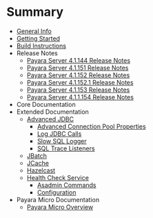 # Summary

* [General Info](general-info/general-info.md)
* [Getting Started](getting-started/getting-started.md)
* [Build Instructions](build-instructions/build-instructions.md)
* Release Notes
    * [Payara Server 4.1.144 Release Notes](release-notes/release-notes-144.md)
    * [Payara Server 4.1.151 Release Notes](release-notes/release-notes-151.md)
    * [Payara Server 4.1.152 Release Notes](release-notes/release-notes-152.md)
    * [Payara Server 4.1.152.1 Release Notes](release-notes/release-notes-152.1.md)
    * [Payara Server 4.1.153 Release Notes](release-notes/release-notes-153.md)
    * [Payara Server 4.1.1.154 Release Notes](release-notes/release-notes-154.md)
* Core Documentation
* Extended Documentation
    * [Advanced JDBC](documentation/extended-documentation/advanced-jdbc/advanced-jdbc-configuration-and-diagnostics.md)
        * [Advanced Connection Pool Properties](documentation/extended-documentation/advanced-jdbc/advanced-jdbc-configuration-and-diagnostics.md)
        * [Log JDBC Calls](documentation/extended-documentation/advanced-jdbc/log-jdbc-calls.md)
        * [Slow SQL Logger](documentation/extended-documentation/advanced-jdbc/slow-sql-logger.md)
        * [SQL Trace Listeners](documentation/extended-documentation/advanced-jdbc/sql-trace-listeners.md)
    * [JBatch](documentation/extended-documentation/jbatch.md)
    * [JCache](documentation/extended-documentation/jcache.md)
    * [Hazelcast](documentation/extended-documentation/hazelcast.md)
    * [Health Check Service](documentation/extended-documentation/health-check-service/health-check-service.md)
        * [Asadmin Commands](documentation/extended-documentation/health-check-service/asadmin-commands.md)
        * [Configuration](documentation/extended-documentation/health-check-service/configuration.md)
* Payara Micro Documentation
    * [Payara Micro Overview](documentation/payara-micro/payara-micro.md)
